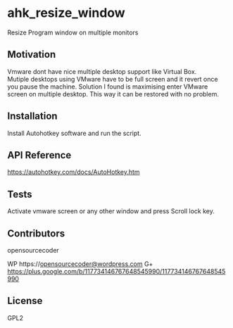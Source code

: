 # ahk_resize_window
Resize Program window on multiple monitors


## Motivation

Vmware dont have nice multiple desktop support like Virtual Box.  
Mutiple desktops using VMware have to be full screen and it revert once you pause the machine.
Solution I found is maximising enter VMware screen on multiple desktop. This way it can be restored with no problem.


## Installation

Install Autohotkey software and run the script.

## API Reference

https://autohotkey.com/docs/AutoHotkey.htm

## Tests

Activate vmware screen or any other window and press Scroll lock key.  

## Contributors

opensourcecoder

WP		https://opensourcecoder@wordpress.com
G+		https://plus.google.com/b/117734146767648545990/117734146767648545990


## License

GPL2